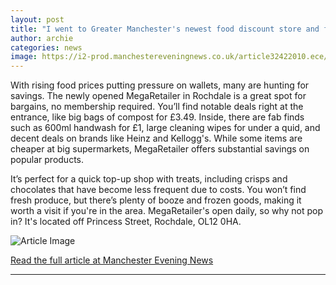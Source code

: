 ```yaml
---
layout: post
title: "I went to Greater Manchester's newest food discount store and found half price Heinz, Nescafe and other big brands"
author: archie
categories: news
image: https://i2-prod.manchestereveningnews.co.uk/article32422010.ece/ALTERNATES/s1200/0_EGR_050925mega_02.jpg
---
```

With rising food prices putting pressure on wallets, many are hunting for savings. The newly opened MegaRetailer in Rochdale is a great spot for bargains, no membership required. You’ll find notable deals right at the entrance, like big bags of compost for £3.49. Inside, there are fab finds such as 600ml handwash for £1, large cleaning wipes for under a quid, and decent deals on brands like Heinz and Kellogg's. While some items are cheaper at big supermarkets, MegaRetailer offers substantial savings on popular products. 

It’s perfect for a quick top-up shop with treats, including crisps and chocolates that have become less frequent due to costs. You won’t find fresh produce, but there’s plenty of booze and frozen goods, making it worth a visit if you're in the area. MegaRetailer's open daily, so why not pop in? It's located off Princess Street, Rochdale, OL12 0HA.

![Article Image](https://i2-prod.manchestereveningnews.co.uk/article32422010.ece/ALTERNATES/s1200/0_EGR_050925mega_02.jpg)

[Read the full article at Manchester Evening News](https://www.manchestereveningnews.co.uk/news/cost-of-living/went-greater-manchesters-newest-food-32421730)

---
